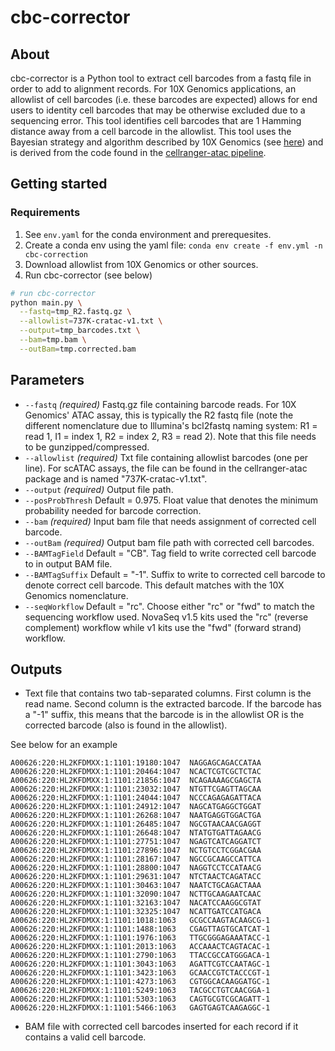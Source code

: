 # cbc-corrector

## About
cbc-corrector is a Python tool to extract cell barcodes from a fastq file in order to add to alignment records. For 10X Genomics applications, an allowlist of cell barcodes (i.e. these barcodes are expected) allows for end users to identity cell barcodes that may be otherwise excluded due to a sequencing error. This tool identifies cell barcodes that are 1 Hamming distance away from a cell barcode in the allowlist. This tool uses the Bayesian strategy and algorithm described by 10X Genomics (see [here](https://kb.10xgenomics.com/hc/en-us/articles/115003822406-How-does-Cell-Ranger-correct-barcode-sequencing-errors-)) and is derived from the code found in the [cellranger-atac pipeline](https://github.com/10XGenomics/cellranger-atac). 

## Getting started

### Requirements
1. See `env.yaml` for the conda environment and prerequesites.
2. Create a conda env using the yaml file: `conda env create -f env.yml -n cbc-correction`
3. Download allowlist from 10X Genomics or other sources.
4. Run cbc-corrector (see below)

```bash
# run cbc-corrector
python main.py \
  --fastq=tmp_R2.fastq.gz \
  --allowlist=737K-cratac-v1.txt \
  --output=tmp_barcodes.txt \
  --bam=tmp.bam \
  --outBam=tmp.corrected.bam
```

## Parameters

- `--fastq` *(required)* Fastq.gz file containing barcode reads. For 10X Genomics' ATAC assay, this is typically the R2 fastq file (note the different nomenclature due to Illumina's bcl2fastq naming system: R1 = read 1, I1 = index 1, R2 = index 2, R3 = read 2). Note that this file needs to be gunzipped/compressed.
- `--allowlist` *(required)* Txt file containing allowlist barcodes (one per line). For scATAC assays, the file can be found in the cellranger-atac package and is named "737K-cratac-v1.txt".
- `--output` *(required)* Output file path.
- `--posProbThresh` Default = 0.975. Float value that denotes the minimum probability needed for barcode correction.
- `--bam` *(required)* Input bam file that needs assignment of corrected cell barcode.
- `--outBam` *(required)* Output bam file path with corrected cell barcodes.
- `--BAMTagField` Default = "CB". Tag field to write corrected cell barcode to in output BAM file.
- `--BAMTagSuffix` Default = "-1". Suffix to write to corrected cell barcode to denote correct cell barcode. This default matches with the 10X Genomics nomenclature.
- `--seqWorkflow` Default = "rc". Choose either "rc" or "fwd" to match the sequencing workflow used. NovaSeq v1.5 kits used the "rc" (reverse complement) workflow while v1 kits use the "fwd" (forward strand) workflow. 


## Outputs
- Text file that contains two tab-separated columns. First column is the read name. Second column is the extracted barcode. If the barcode has a "-1" suffix, this means that the barcode is in the allowlist OR is the corrected barcode (also is found in the allowlist).

See below for an example
```
A00626:220:HL2KFDMXX:1:1101:19180:1047	NAGGAGCAGACCATAA
A00626:220:HL2KFDMXX:1:1101:20464:1047	NCACTCGTCGCTCTAC
A00626:220:HL2KFDMXX:1:1101:21856:1047	NCAGAAAAGCGAGCTA
A00626:220:HL2KFDMXX:1:1101:23032:1047	NTGTTCGAGTTAGCAA
A00626:220:HL2KFDMXX:1:1101:24044:1047	NCCCAGAGAGATTACA
A00626:220:HL2KFDMXX:1:1101:24912:1047	NAGCATGAGGCTGGAT
A00626:220:HL2KFDMXX:1:1101:26268:1047	NAATGAGGTGGACTGA
A00626:220:HL2KFDMXX:1:1101:26485:1047	NGCGTAACAACGAGGT
A00626:220:HL2KFDMXX:1:1101:26648:1047	NTATGTGATTAGAACG
A00626:220:HL2KFDMXX:1:1101:27751:1047	NGAGTCATCAGGATCT
A00626:220:HL2KFDMXX:1:1101:27896:1047	NCTGTCCTCGGACGAA
A00626:220:HL2KFDMXX:1:1101:28167:1047	NGCCGCAAGCCATTCA
A00626:220:HL2KFDMXX:1:1101:28800:1047	NAGGTCCTCCATAACG
A00626:220:HL2KFDMXX:1:1101:29631:1047	NTCTAACTCAGATACC
A00626:220:HL2KFDMXX:1:1101:30463:1047	NAATCTGCAGACTAAA
A00626:220:HL2KFDMXX:1:1101:32090:1047	NCTTGCAAGAATCAAC
A00626:220:HL2KFDMXX:1:1101:32163:1047	NACATCCAAGGCGTAT
A00626:220:HL2KFDMXX:1:1101:32325:1047	NCATTGATCCATGACA
A00626:220:HL2KFDMXX:1:1101:1018:1063	GCGCCAAGTACAAGCG-1
A00626:220:HL2KFDMXX:1:1101:1488:1063	CGAGTTAGTGCATCAT-1
A00626:220:HL2KFDMXX:1:1101:1976:1063	TTGCGGGAGAAATACC-1
A00626:220:HL2KFDMXX:1:1101:2013:1063	ACCAAACTCAGTACAC-1
A00626:220:HL2KFDMXX:1:1101:2790:1063	TTACCGCCATGGGACA-1
A00626:220:HL2KFDMXX:1:1101:3043:1063	AGATTCGTCCAATAGC-1
A00626:220:HL2KFDMXX:1:1101:3423:1063	GCAACCGTCTACCCGT-1
A00626:220:HL2KFDMXX:1:1101:4273:1063	CGTGGCACAAGGATGC-1
A00626:220:HL2KFDMXX:1:1101:5249:1063	TACGCCTGTCAACGGA-1
A00626:220:HL2KFDMXX:1:1101:5303:1063	CAGTGCGTCGCAGATT-1
A00626:220:HL2KFDMXX:1:1101:5466:1063	GAGTGAGTCAAGAGGC-1
```

- BAM file with corrected cell barcodes inserted for each record if it contains a valid cell barcode.
